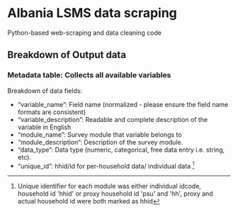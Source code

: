# Albania LSMS data scraping  
Python-based web-scraping and data cleaning code

## Breakdown of Output data

### Metadata table: Collects all available variables 
Breakdown of data fields:
- “variable_name”:  Field name (normalized - please ensure the field name formats are consistent)
- “variable_description”: Readable and complete description of the variable in English
- “module_name”: Survey module that variable belongs to
- “module_description”: Description of the survey module.
- “data_type”: Data type (numeric, categorical, free data entry i.e. string, etc).
- “unique_id”: hhid/id for per-household data/ individual data [^1]
[^1]: Unique identifier for each module was either individual idcode, household id 'hhid' or proxy household id 'psu' and 'hh', proxy and actual household id were both marked as hhid
